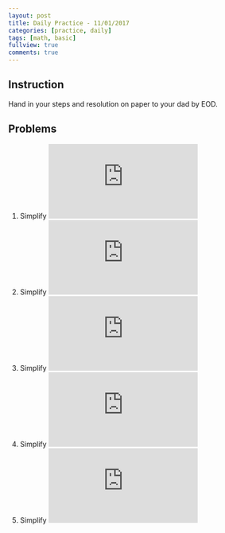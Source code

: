 ```yaml
---
layout: post
title: Daily Practice - 11/01/2017
categories: [practice, daily]
tags: [math, basic]
fullview: true
comments: true
---
```


## Instruction
Hand in your steps and resolution on paper to your dad by EOD.

## Problems

1. Simplify ![exp](https://latex.codecogs.com/svg.latex?%28a&plus;b&plus;c%29%28a&plus;b-c%29)
2. Simplify ![exp](https://latex.codecogs.com/svg.latex?%28a-b&plus;c%29%28a&plus;b-c%29)
3. Simplify ![exp](https://latex.codecogs.com/svg.latex?%28a-b&plus;c%29%28a-b-c%29)
4. Simplify ![exp](https://latex.codecogs.com/svg.latex?%28a&plus;b&plus;c%29%28a-b-c%29)
5. Simplify ![exp](https://latex.codecogs.com/svg.latex?%28a-1&plus;b%29%28a&plus;b&plus;1%29)

